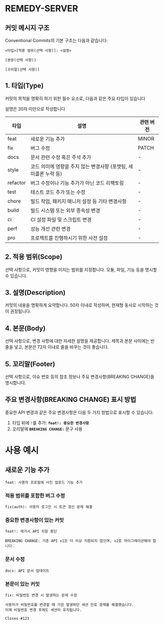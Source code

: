 # REMEDY-SERVER

## **커밋 메시지 구조**

Conventional Commits의 기본 구조는 다음과 같습니다:

```
<타입>[적용 범위(선택 사항)]: <설명>

[본문(선택 사항)]

[꼬리말(선택 사항)]
```

## **1. 타입(Type)**

커밋의 목적을 명확히 하기 위한 필수 요소로, 다음과 같은 주요 타입이 있습니다

설명은 30자 미만으로 작성합니다

| 타입 | 설명 | 관련 버전 |
| --- | --- | --- |
| feat | 새로운 기능 추가 | MINOR |
| fix | 버그 수정 | PATCH |
| docs | 문서 관련 수정 혹은 주석 추가 | - |
| style | 코드 의미에 영향을 주지 않는 변경사항 (포맷팅, 세미콜론 누락 등) | - |
| refactor | 버그 수정이나 기능 추가가 아닌 코드 리팩토링 | - |
| test | 테스트 코드 추가 또는 수정 | - |
| chore | 빌드 작업, 패키지 매니저 설정 등 기타 변경사항 | - |
| build | 빌드 시스템 또는 외부 종속성 변경 | - |
| ci | CI 설정 파일 및 스크립트 변경 | - |
| perf | 성능 개선 관련 변경 | - |
| pro | 프로젝트를 진행하시기 위한 사전 설정 | - |

## **2. 적용 범위(Scope)**

선택 사항으로, 커밋이 영향을 미치는 범위를 지정합니다. 모듈, 파일, 기능 등을 명시할 수 있습니다.

## **3. 설명(Description)**

커밋의 내용을 명확하게 요약합니다. 50자 이내로 작성하며, 현재형 동사로 시작하는 것이 권장됩니다.

## **4. 본문(Body)**

선택 사항으로, 변경 사항에 대한 자세한 설명을 제공합니다. 제목과 본문 사이에는 빈 줄을 넣고, 본문은 72자 이내로 줄을 바꾸는 것이 좋습니다.

## **5. 꼬리말(Footer)**

선택 사항으로, 이슈 번호 등의 참조 정보나 주요 변경사항(BREAKING CHANGE)을 명시합니다.

## **주요 변경사항(BREAKING CHANGE) 표시 방법**

중요한 API 변경과 같은 주요 변경사항은 다음 두 가지 방법으로 표시할 수 있습니다:

1. 타입 뒤에 `!`를 추가: **`feat!: 중요한 변경사항`**
2. 꼬리말에 **`BREAKING CHANGE:`** 문구 사용

# 사용 예시

## **새로운 기능 추가**

```
feat: 사용자 프로필에 사진 업로드 기능 추가
```

### 적용 범위를 포함한 버그 수정

```
fix(auth): 사용자 로그인 시 토큰 갱신 문제 해결
```

### 중요한 변경사항이 있는 커밋

```
feat!: 레거시 API 지원 중단

BREAKING CHANGE: 기존 API v1은 더 이상 지원되지 않으며, v2로 마이그레이션해야 합니다.
```

### 문서 수정

```
docs: API 문서 업데이트
```

### 본문이 있는 커밋

```
fix: 비밀번호 변경 시 발생하는 문제 수정

사용자가 비밀번호를 변경할 때 가끔 발생하던 세션 만료 문제를 해결했습니다.
이제 비밀번호 변경 후에도 세션이 유지됩니다.

Closes #123

```